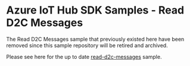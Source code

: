 # Azure IoT Hub SDK Samples - Read D2C Messages

The Read D2C Messages sample that previously existed here have been removed since this sample repository will be retired and archived.

Please see here for the up to date [read-d2c-messages](https://github.com/Azure/azure-iot-sdk-java/tree/main/Quickstarts/read-d2c-messages) sample.
